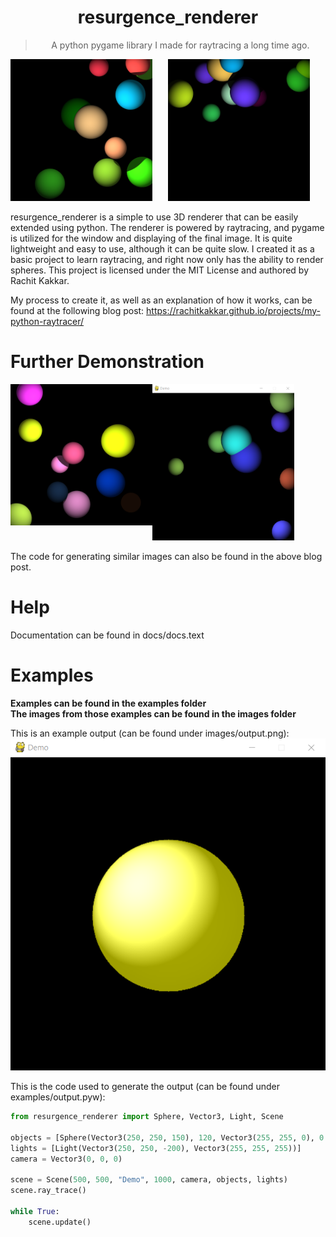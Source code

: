 <div align="center">
    <h1>resurgence_renderer</h1>
    <blockquote>
        A python pygame library I made for raytracing a long time ago.
    </blockquote>
    <img src="images/showcase1.png" alt="Showcase" width="45%" align="left" />
    <img src="images/showcase2.png" alt="Showcase" width="45%" /> 
</div>

resurgence_renderer is a simple to use 3D renderer that can be easily extended using python.
The renderer is powered by raytracing, and pygame is utilized for the window and displaying of the final image.
It is quite lightweight and easy to use, although it can be quite slow.
I created it as a basic project to learn raytracing, and right now only has the ability to render spheres.
This project is licensed under the MIT License and authored by Rachit Kakkar.

My process to create it, as well as an explanation of how it works, can be found at the following blog post: https://rachitkakkar.github.io/projects/my-python-raytracer/

# Further Demonstration
<img src="images/showcase3.png" alt="Showcase" width="45%" align="left" />
<img src="images/showcase4.png" alt="Showcase" width="45%" height="250" /> 

The code for generating similar images can also be found in the above blog post.

# Help
Documentation can be found in docs/docs.text

# Examples
**Examples can be found in the examples folder** \
**The images from those examples can be found in the images folder**

This is an example output (can be found under images/output.png):
![Example Output](images/output.png)

This is the code used to generate the output (can be found under examples/output.pyw):

```python
from resurgence_renderer import Sphere, Vector3, Light, Scene

objects = [Sphere(Vector3(250, 250, 150), 120, Vector3(255, 255, 0), 0.5, 0.0001, 0.7)]
lights = [Light(Vector3(250, 250, -200), Vector3(255, 255, 255))]
camera = Vector3(0, 0, 0)

scene = Scene(500, 500, "Demo", 1000, camera, objects, lights)
scene.ray_trace()

while True:
    scene.update()
```
